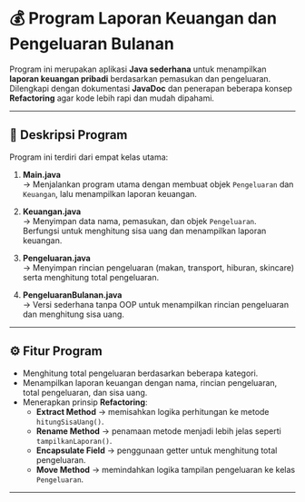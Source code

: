 
# 💰 Program Laporan Keuangan dan Pengeluaran Bulanan

Program ini merupakan aplikasi **Java sederhana** untuk menampilkan **laporan keuangan pribadi** berdasarkan pemasukan dan pengeluaran.  
Dilengkapi dengan dokumentasi **JavaDoc** dan penerapan beberapa konsep **Refactoring** agar kode lebih rapi dan mudah dipahami.

---

## 📘 Deskripsi Program

Program ini terdiri dari empat kelas utama:

1. **Main.java**  
   → Menjalankan program utama dengan membuat objek `Pengeluaran` dan `Keuangan`, lalu menampilkan laporan keuangan.

2. **Keuangan.java**  
   → Menyimpan data nama, pemasukan, dan objek `Pengeluaran`.  
   Berfungsi untuk menghitung sisa uang dan menampilkan laporan keuangan.

3. **Pengeluaran.java**  
   → Menyimpan rincian pengeluaran (makan, transport, hiburan, skincare) serta menghitung total pengeluaran.

4. **PengeluaranBulanan.java**  
   → Versi sederhana tanpa OOP untuk menampilkan rincian pengeluaran dan menghitung sisa uang.

---

## ⚙️ Fitur Program

- Menghitung total pengeluaran berdasarkan beberapa kategori.
- Menampilkan laporan keuangan dengan nama, rincian pengeluaran, total pengeluaran, dan sisa uang.
- Menerapkan prinsip **Refactoring**:
    - **Extract Method** → memisahkan logika perhitungan ke metode `hitungSisaUang()`.
    - **Rename Method** → penamaan metode menjadi lebih jelas seperti `tampilkanLaporan()`.
    - **Encapsulate Field** → penggunaan getter untuk menghitung total pengeluaran.
    - **Move Method** → memindahkan logika tampilan pengeluaran ke kelas `Pengeluaran`.

---



